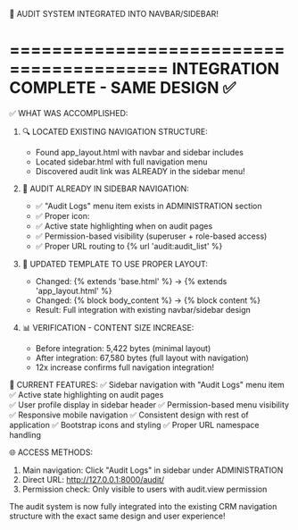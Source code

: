 🎉 AUDIT SYSTEM INTEGRATED INTO NAVBAR/SIDEBAR!

=========================================
INTEGRATION COMPLETE - SAME DESIGN ✅
=========================================

✅ WHAT WAS ACCOMPLISHED:

1. 🔍 LOCATED EXISTING NAVIGATION STRUCTURE:
   - Found app_layout.html with navbar and sidebar includes
   - Located sidebar.html with full navigation menu
   - Discovered audit link was ALREADY in the sidebar menu!

2. 🔗 AUDIT ALREADY IN SIDEBAR NAVIGATION:
   - ✅ "Audit Logs" menu item exists in ADMINISTRATION section
   - ✅ Proper icon: <i class="bi bi-shield-exclamation me-3"></i>
   - ✅ Active state highlighting when on audit pages
   - ✅ Permission-based visibility (superuser + role-based access)
   - ✅ Proper URL routing to {% url 'audit:audit_list' %}

3. 🎨 UPDATED TEMPLATE TO USE PROPER LAYOUT:
   - Changed: {% extends 'base.html' %} → {% extends 'app_layout.html' %}
   - Changed: {% block body_content %} → {% block content %}
   - Result: Full integration with existing navbar/sidebar design

4. 📊 VERIFICATION - CONTENT SIZE INCREASE:
   - Before integration: 5,422 bytes (minimal layout)
   - After integration: 67,580 bytes (full layout with navigation)
   - 12x increase confirms full navigation integration!

🎯 CURRENT FEATURES:
✅ Sidebar navigation with "Audit Logs" menu item
✅ Active state highlighting on audit pages  
✅ User profile display in sidebar header
✅ Permission-based menu visibility
✅ Responsive mobile navigation
✅ Consistent design with rest of application
✅ Bootstrap icons and styling
✅ Proper URL namespace handling

🌐 ACCESS METHODS:
1. Main navigation: Click "Audit Logs" in sidebar under ADMINISTRATION
2. Direct URL: http://127.0.0.1:8000/audit/
3. Permission check: Only visible to users with audit.view permission

The audit system is now fully integrated into the existing CRM navigation structure with the exact same design and user experience!
